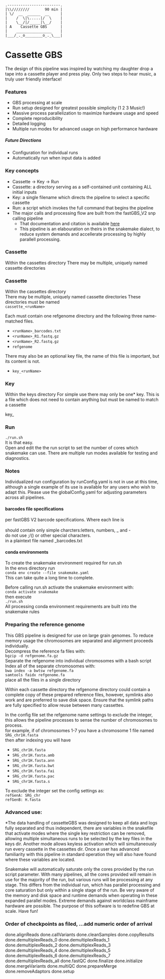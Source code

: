 
    .------------------------.
    |\\////////       90 min |
    | \/  __  ______  __     |
    |    /  \|\.....|/  \    |
    |    \__/|/_____|\__/    |
    | A    Cassette GBS      |
    |    ________________    |
    |___/_._o________o_._\___|




# Cassette GBS

The design of this pipeline was inspired by watching my daughter drop a tape into a cassette player and press play. Only two steps to hear music, a truly user friendly interface! 

### Features
- GBS processing at scale
- Run setup designed for greatest possible simplicity (1 2 3 Music!)
- Massive process parallelization to maximize hardware usage and speed
- Complete reproducibility
- Detailed logging
- Multiple run modes for advanced usage on high performance hardware
##### Future Directions
- Configuration for individual runs
- Automatically run when input data is added

### Key concepts
- Cassette -> Key -> Run
- Cassette: a directory serving as a self-contained unit containing ALL initial inputs
- Key: a single filename which directs the pipeline to select a specific cassette
- Run: a script which invokes the full command that begins the pipeline
- The major calls and processing flow are built from the fastGBS_V2 snp calling pipeline
	- That documentation and citation is available [here](https://bitbucket.org/jerlar73/fast-gbs_v2/wiki/home)  
	- This pipeline is an elabouration on theirs in the snakemake dialect, to reduce system demands and accellerate processing by highly parallell processing.

### Cassette
Within the cassettes directory There may be multiple, uniquely named cassette directories

### Cassette
Within the cassettes directory  
There may be multiple, uniquely named cassette directories
These directories must be named  
`cassette_<runName>`

Each must contain one refgenome directory and the following three name-matched files.  

- `<runName>_barcodes.txt`
- `<runName>_R1.fastq.gz`
- `<runName>_R2.fastq.gz`
- `refgenome`

There may also be an optional key file, the name of this file is important, but its content is not. 

- `key_<runName>`

### Key
Within the keys directory
For simple use there may only be one* key. This is a file which does not need to contain anything but must be named to match a cassette  
  
key_<runName>  

### Run
`./run.sh`  
It is that easy.  
Open and edit the the run script to set the number of cores which snakemake can use. There are multiple run modes available for testing and diagnostics. 

### Notes
Individualized run configuration by runConfig.yaml is not in use at this time, although a single example of its use is available for any users who wish to adapt this. Please use the globalConfig.yaml for adjusting parameters across all pipelines. 

#### barcodes file specifications
per fastGBS V2 barcode specifications. Where each line is  
<barcode><tab><varietyName><newline>  
<varietyName> should contain only simple charcters:letters, numbers, _ and -  
	do not use ;/()<space> or other special characters.  
in a plaintext file named <runName>_barcodes.txt

#### conda environments

To create the snakemake environment required for run.sh  
In the envs directory run  
`conda env create --file snakemake.yaml`  
This can take quite a long time to complete. 

Before calling run.sh activate the snakemake environment with:  
`conda activate snakemake`  
then execute  
`./run.sh`  
All processing conda environment requirements are built into the snakemake rules

### Preparing the reference genome
This GBS pipeline is designed for use on large grain genomes. To reduce memory usage the chromosomes are separated and alignment proceeds individually.  
Decompress the reference fa files with:  
`bgzip -d refgenome.fa.gz`  
Separate the refgenome into individual chromosomes with a bash script  
Index all of the separate chromosomes with:  
`bwa index -a bwtsw refgenome.fa`  
`samtools faidx refgenome.fa`  
place all the files in a single directory  
  
Within each cassette directory the refgenome directory could contain a complete copy of these prepared reference files, however, symlinks also work and are preferred to save disk space. Ensure that the symlink paths are fully specified to allow reuse between many cassettes.  
  
In the config file set the refgenome name settings to exclude the integer, this allows the pipeline processes to sense the number of chromosomes to process.  
for example, if of chromosomes 1-7 you have a chromosome 1 file named  
`SRG_chr1H.fasta`  
then after indexing you will have  

- `SRG_chr1H.fasta`
- `SRG_chr1H.fasta.amb`
- `SRG_chr1H.fasta.ann`
- `SRG_chr1H.fasta.bwt`
- `SRG_chr1H.fasta.fai`
- `SRG_chr1H.fasta.pac`
- `SRG_chr1H.fasta.s`

To exclude the integer set the config settings as:  
`refGenA: SRG_chr`  
`refGenB: H.fasta`

### Advanced use:
*The data handling of cassetteGBS was designed to keep all data and logs fully separated and thus independent, there are variables in the snakefile that activate modes where the single key restriction can be removed, allowing multiple simultaneous runs to be selected by the key files in the keys dir. Another mode allows keyless activation which will simultaneously run every cassette in the cassettes dir. Once a user has advanced familiarity with this pipeline in standard operation they will also have found where these variables are located.  
  
Snakemake will automatically saturate only the cores provided by the run script parameter. With many pipelines, all the cores provided will remain in use for the majority of the run, but various runs will be processing at any stage. This differs from the individual run, which has parallel processing and core saturation but only within a single stage of the run. Be very aware of the memory and disk space and runtime demands when operating in these expanded parallel modes. Extreme demands against worldclass mainframe hardware are possible. The purpose of this software is to redefine GBS at scale. Have fun!


### Order of checkpoints as filed, ...add numeric order of arrival
done.alignReads
done.callVariants
done.cleanSamples
done.copyResults
done.demultiplexReads_0
done.demultiplexReads_1
done.demultiplexReads_2
done.demultiplexReads_3
done.demultiplexReads_4
done.demultiplexReads_5
done.demultiplexReads_6
done.demultiplexReads_7
done.demultiplexReads_all
done.fastQC
done.finalize
done.initialize
done.mergeVariants
done.multiQC
done.prepareMerge
done.removeAdaptors
done.setup
